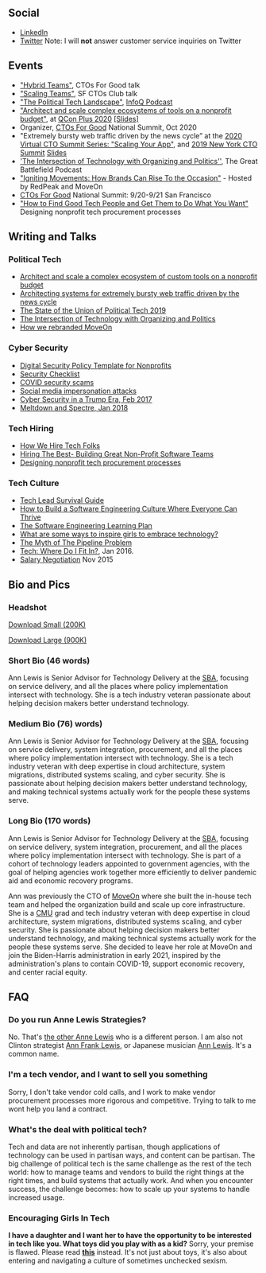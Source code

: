 ## Social
- [LinkedIn](https://www.linkedin.com/in/theannlewis)
- [Twitter](https://twitter.com/ann_lewis) Note: I will <strong>not</strong> answer customer service inquiries on Twitter

## Events
- ["Hybrid Teams"](https://docs.google.com/presentation/d/1mDOSXqu8z4eo8P3qMrkEmK-pZYpX39DbaIH1PEmXfEc/view), CTOs For Good talk
- ["Scaling Teams"](https://s3.amazonaws.com/annlewis.tech/Scaling+Teams+-+Lessons+from+Non-Profits+and+Government.pdf), SF CTOs Club talk
- ["The Political Tech Landscape"](https://www.infoq.com/podcasts/moveon-spoke-cto/), [InfoQ Podcast](https://www.infoq.com/podcasts/)
- ["Architect and scale complex ecosystems of tools on a nonprofit budget"](https://plus.qconferences.com/plus2020/presentation/architectures-presentation), at [QCon Plus 2020](https://plus.qconferences.com/schedule/plus2020/tabular) [[Slides]](https://www.slideshare.net/AnnLewis7/the-world-is-on-fire-and-so-is-your-website)
- Organizer, [CTOs For Good](https://www.ctosforgood.org/) National Summit, Oct 2020
-  "Extremely bursty web traffic driven by the news cycle” at the [2020 Virtual CTO Summit Series: "Scaling Your App"](https://www.crowdcast.io/e/virtual-cto-summit-8), and [2019 New York CTO Summit](https://www.ctoconnection.com/summits/new-york-cto-summit-2019) [Slides](https://www.slideshare.net/AnnLewis7/rachel-maddow-is-the-new-slashdot-effect)
- ['The Intersection of Technology with Organizing and Politics''](https://www.resistancedashboard.com/node/533), The Great Battlefield Podcast
- ["Igniting Movements: How Brands Can Rise To the Occasion"](https://fastcompany.swoogo.com/innovationfestival18/sessions?_ga=2.85276895.713175928.1539042588-1912378899.1532353506) - Hosted by RedPeak and MoveOn
- [CTOs For Good](https://www.ctosforgood.org/) National Summit: 9/20-9/21 San Francisco
- ["How to Find Good Tech People and Get Them to Do What You Want"](https://www.slideshare.net/AnnLewis7/techpower-how-to-find-good-tech-people-and-get-them-to-do-what-you-want) Designing nonprofit tech procurement processes

## Writing and Talks


### Political Tech
- [Architect and scale a complex ecosystem of custom tools on a nonprofit budget](https://www.slideshare.net/AnnLewis7/the-world-is-on-fire-and-so-is-your-website) 
- [Architecting systems for extremely bursty web traffic driven by the news cycle](https://www.slideshare.net/AnnLewis7/rachel-maddow-is-the-new-slashdot-effect) 
- [The State of the Union of Political Tech 2019](https://medium.com/@ann_lewis/the-state-of-the-union-of-political-tech-2019-3ec0b2855527)
- [The Intersection of Technology with Organizing and Politics](https://www.resistancedashboard.com/node/533)
- [How we rebranded MoveOn](https://front.moveon.org/an-updated-logo-and-website-for-moveon-members/)

### Cyber Security 
- [Digital Security Policy Template for Nonprofits](https://ann-lewis.medium.com/digital-security-policy-template-for-nonprofits-59d7d0419edc)
- [Security Checklist](https://ann-lewis.medium.com/new-years-resolution-improve-your-personal-digital-security-d8aef84f6742)
- [COVID security scams](https://medium.com/@ann_lewis/protect-yourself-from-the-covid-19-trolls-eeeffc984664)
- [Social media impersonation attacks](https://medium.com/@ann_lewis/social-media-impersonation-attacks-cd03d758cb75)
- [Cyber Security in a Trump Era, Feb 2017](https://www.slideshare.net/AnnLewis7/cyber-security-in-a-trump-era) 
- [Meltdown and Spectre, Jan 2018](https://medium.com/@ann_lewis/meltdown-and-spectre-what-you-can-do-to-protect-yourself-df143b8584ff)

### Tech Hiring
- [How We Hire Tech Folks](https://medium.com/@ann_lewis/how-we-hire-tech-folks-7f36bfec594a)
- [Hiring The Best- Building Great Non-Profit Software Teams](https://www.slideshare.net/AnnLewis7/hiring-the-best-7152017)
- [Designing nonprofit tech procurement processes](https://www.slideshare.net/AnnLewis7/techpower-how-to-find-good-tech-people-and-get-them-to-do-what-you-want) 

### Tech Culture
- [Tech Lead Survival Guide](https://medium.com/@ann_lewis/tech-lead-survival-guide-aeee065fe0f5)
- [How to Build a Software Engineering Culture Where Everyone Can Thrive](https://medium.com/@ann_lewis/how-to-build-a-software-engineering-culture-where-everyone-can-thrive-e927bc52ea97)
- [The Software Engineering Learning Plan](https://medium.com/@ann_lewis/the-software-engineering-learning-plan-c4d97aedf913)
- [What are some ways to inspire girls to embrace technology?](https://medium.com/@ann_lewis/what-are-some-ways-to-inspire-girls-to-embrace-technology-3093759034c8)
- [The Myth of The Pipeline Problem](https://medium.com/@ann_lewis/the-myth-of-the-pipeline-problem-101d8fa1fcba) 
- [Tech: Where Do I Fit In?](https://s3.amazonaws.com/gdicentralva/tech-where-do-i-fit-in/index.html#), Jan 2016.
- [Salary Negotiation](http://s3.amazonaws.com/annlewis/salary_negotiation/index.html#/) Nov 2015

## Bio and Pics

### Headshot
[Download Small (200K)](https://s3.amazonaws.com/annlewis.tech/ann_hs-small.jpg)

[Download Large (900K)](https://s3.amazonaws.com/annlewis.tech/ann_hs-large.jpg)

### Short Bio (46 words)

Ann Lewis is Senior Advisor for Technology Delivery at the <a href="https://www.sba.gov/">SBA</a>, focusing on service delivery, and all the places where policy implementation intersect with technology. She is a tech industry veteran passionate about helping decision makers better understand technology. 

### Medium Bio (76) words)

Ann Lewis is Senior Advisor for Technology Delivery at the <a href="https://www.sba.gov/">SBA</a>, focusing on service delivery, system integration, procurement, and all the places where policy implementation intersect with technology. She is a tech industry veteran with deep expertise in cloud architecture, system migrations, distributed systems scaling, and cyber security. She is passionate about helping decision makers better understand technology, and making technical systems actually work for the people these systems serve. 

### Long Bio (170 words)

Ann Lewis is Senior Advisor for Technology Delivery at the <a href="https://www.sba.gov/">SBA</a>, focusing on service delivery, system integration, procurement, and all the places where policy implementation intersect with technology. She is part of a  cohort of technology leaders appointed to government agencies, with the goal of helping agencies work together more efficiently to deliver pandemic aid and economic recovery programs.

Ann was previously the CTO of <a href="https://moveon.org">MoveOn</a> where she built the in-house tech team and helped the organization build and scale up core infrastructure. She is a <a href="https://www.cs.cmu.edu/">CMU</a> grad and tech industry veteran with deep expertise in cloud architecture, system migrations, distributed systems scaling, and cyber security. She is passionate about helping decision makers better understand technology, and making technical systems actually work for the people these systems serve. She decided to leave her role at MoveOn and join the Biden-Harris administration in early 2021, inspired by the administration's plans to contain COVID-19, support economic recovery, and center racial equity. 


## FAQ

### Do you run Anne Lewis Strategies?
No. That's [the other Anne Lewis](http://annelewisllc.com/) who is a different person. I am also not Clinton strategist [Ann Frank Lewis](https://en.wikipedia.org/wiki/Ann_Lewis), or Japanese musician [Ann Lewis](https://en.wikipedia.org/wiki/Ann_Lewis_\(musician\)). It's a common name. 

### I'm a tech vendor, and I want to sell you something

Sorry, I don't take vendor cold calls, and I work to make vendor procurement processes more rigorous and competitive. Trying to talk to me wont help you land a contract. 

### What's the deal with political tech?

Tech and data are not inherently partisan, though applications of technology can be used in partisan ways, and content can be partisan. The big challenge of political tech is the same challenge as the rest of the tech world: how to manage teams and vendors to build the right things at the right times, and build systems that actually work. And when you encounter success, the challenge becomes: how to scale up your systems to handle increased usage.

### Encouraging Girls In Tech

**I have a daughter and I want her to have the opportunity to be interested in tech like you. What toys did you play with as a kid?** Sorry, your premise is flawed. Please read [**this**](https://medium.com/@ann_lewis/what-are-some-ways-to-inspire-girls-to-embrace-technology-3093759034c8) instead. It's not just about toys, it's also about entering and navigating a culture of sometimes unchecked sexism. 
